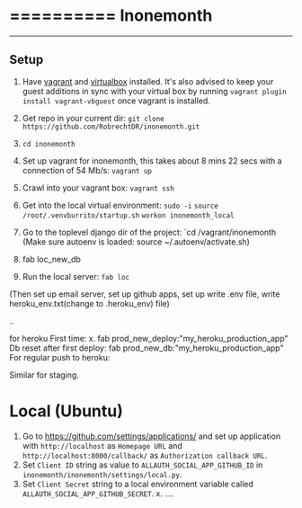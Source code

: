 ==========
Inonemonth
==========

------
Setup
------


1. Have [vagrant](http://www.vagrantup.com/downloads) and [virtualbox](https://www.virtualbox.org/wiki/Downloads) installed. It's also advised to keep your guest additions in sync with your virtual box by  running `vagrant plugin install vagrant-vbguest` once vagrant is installed.

2. Get repo in your current dir: 
  `git clone https://github.com/RobrechtDR/inonemonth.git`
3. `cd inonemonth`
4. Set up vagrant for inonemonth, this takes about 8 mins 22 secs with a connection of 54 Mb/s: 
  `vagrant up`
5. Crawl into your vagrant box:
   `vagrant ssh`
6. Get into the local virtual environment: 
   `sudo -i`
   `source /root/.venvburrito/startup.sh`
   `workon inonemonth_local`
7. Go to the toplevel django dir of the project:
  `cd /vagrant/inonemonth
(Make sure autoenv is loaded: 
 source ~/.autoenv/activate.sh)
8. fab loc_new_db
9. Run the local server:
  `fab loc`


(Then set up email server, set up github apps, set up write .env file,
write heroku_env.txt(change to .heroku_env) file)

..


for heroku
First time:
x. fab prod_new_deploy:"my_heroku_production_app"
Db reset after first deploy:
fab prod_new_db:"my_heroku_production_app"
For regular push to heroku:

Similar for staging.










Local (Ubuntu)
=====

1. Go to https://github.com/settings/applications/ and set up application
   with `http://localhost` as `Homepage URL` and 
   `http://localhost:8000/callback/` as `Authorization callback URL`.
2. Set `Client ID` string as value to `ALLAUTH_SOCIAL_APP_GITHUB_ID` in 
   `inonemonth/inonemonth/settings/local.py`.
3. Set `Client Secret` string to a local environment variable called 
   `ALLAUTH_SOCIAL_APP_GITHUB_SECRET`.
x. ....




